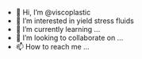 - 👋 Hi, I’m @viscoplastic
- 👀 I’m interested in yield stress fluids
- 🌱 I’m currently learning ...
- 💞️ I’m looking to collaborate on ...
- 📫 How to reach me ...

<!---
viscoplastic/viscoplastic is a ✨ special ✨ repository because its `README.md` (this file) appears on your GitHub profile.
You can click the Preview link to take a look at your changes.
--->
